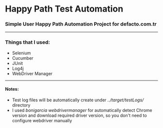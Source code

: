 # Happy Path Test Automation
### Simple User Happy Path Automation Project for defacto.com.tr

---

### Things that I used:
* Selenium
* Cucumber
* JUnit
* Log4j
* WebDriver Manager
---
#### Notes:
- Test log files will be automatically create under _../target/testLogs/_ directory
- I used _bonigarcia webdrivermanager_ for automatically detect Chrome version and download required driver version, 
so you don't need to configure webdriver manually